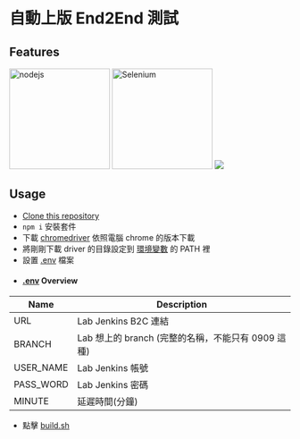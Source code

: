 # 自動上版 End2End 測試

## Features
<a href="https://nodejs.org/en/"><img width="180" alt="nodejs" src="https://uploads-ssl.webflow.com/5d3a7aed4e11720246d46f49/5da911dbd21c06c44f5791b6_Nodejs-blog-feature-img.jpg" /></a>
<a href="https://www.npmjs.com/package/selenium-webdriver"><img src="https://selenium.dev/images/selenium_logo_square_green.png" width="180" alt="Selenium"/></a>
<a href="https://mochajs.org/"><img src="https://avatars2.githubusercontent.com/u/8770005?s=400&v=4" /></a>

## Usage
- [Clone this repository](https://github.com/TerryLee7788/AutomationVersion)
- `npm i` 安裝套件
- 下載 [chromedriver](http://chromedriver.storage.googleapis.com/index.html) 依照電腦 chrome 的版本下載
- 將剛剛下載 driver 的目錄設定到 [環境變數](https://shaochien.gitbooks.io/command-line-and-environment-variable-tutorial/content/environment-variable.html) 的 PATH 裡
- 設置 [.env](https://github.com/TerryLee7788/AutomationVersion/blob/master/.env) 檔案
- #### [.env](https://github.com/TerryLee7788/AutomationVersion/blob/master/.env) Overview
|Name|Description|
|--|--|
|URL|Lab Jenkins B2C 連結|
|BRANCH|Lab 想上的 branch (完整的名稱，不能只有 0909 這種)|
|USER_NAME|Lab Jenkins 帳號|
|PASS_WORD|Lab Jenkins 密碼|
|MINUTE|延遲時間(分鐘)|
- 點擊 [build.sh](https://github.com/TerryLee7788/AutomationVersion/blob/master/build.sh)


